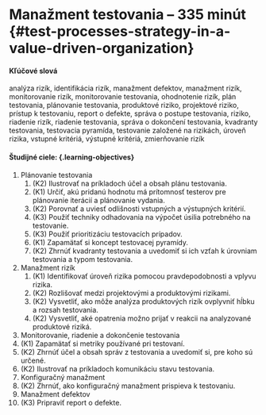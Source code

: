 # Manažment testovania – 335 minút {#test-processes-strategy-in-a-value-driven-organization}

#### Kľúčové slová

analýza rizík, identifikácia rizík, manažment defektov, manažment rizík, monitorovanie rizík, monitorovanie testovania, ohodnotenie rizík, plán testovania, plánovanie testovania, produktové riziko, projektové riziko, prístup k testovaniu, report o defekte, správa o postupe testovania, riziko, riadenie rizík, riadenie testovania, správa o dokončení testovania, kvadranty testovania, testovacia pyramída, testovanie založené na rizikách, úroveň rizika, vstupné kritériá, výstupné kritériá, zmierňovanie rizík

#### Študijné ciele: {.learning-objectives}

1. Plánovanie testovania
   1. (K2) Ilustrovať na príkladoch účel a obsah plánu testovania.
   2. (K1) Určiť, akú pridanú hodnotu má prítomnosť testerov pre plánovanie iterácií a plánovanie vydania.
   3. (K2) Porovnať a uviesť odlišnosti vstupných a výstupných kritérií.
   4. (K3) Použiť techniky odhadovania na výpočet úsilia potrebného na testovanie.
   5. (K3) Použiť prioritizáciu testovacích prípadov.
   6. (K1) Zapamätať si koncept testovacej pyramídy.
   7. (K2) Zhrnúť kvadranty testovania a uvedomiť si ich vzťah k úrovniam testovania a typom testovania.
2. Manažment rizík
   1. (K1) Identifikovať úroveň rizika pomocou pravdepodobnosti a vplyvu rizika.
   2. (K2) Rozlišovať medzi projektovými a produktovými rizikami.
   3. (K2) Vysvetliť, ako môže analýza produktových rizík ovplyvniť hĺbku a rozsah testovania.
   4. (K2) Vysvetliť, aké opatrenia možno prijať v reakcii na analyzované produktové riziká.
3.  Monitorovanie, riadenie a dokončenie testovania
   1. (K1) Zapamätať si metriky používané pri testovaní.
   2. (K2) Zhrnúť účel a obsah správ z testovania a uvedomiť si, pre koho sú určené.
   3. (K2) Ilustrovať na príkladoch komunikáciu stavu testovania.
4.  Konfiguračný manažment
   1. (K2) Zhrnúť, ako konfiguračný manažment prispieva k testovaniu.
5.  Manažment defektov
   1. (K3) Pripraviť report o defekte.
